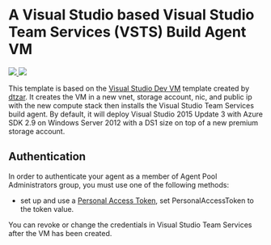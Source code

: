 # A Visual Studio based Visual Studio Team Services (VSTS) Build Agent VM

<a href="https://portal.azure.com/#create/Microsoft.Template/uri/https%3A%2F%2Fraw.githubusercontent.com%2FTVDKoni%2Fazure-quickstart-templates%2Fmaster%2Fvisual-studio-vstsbuildagent-vm%2Fazuredeploy.json" target="_blank">
    <img src="http://azuredeploy.net/deploybutton.png"/>
</a>
<a href="http://armviz.io/#/?load=https%3A%2F%2Fraw.githubusercontent.com%2FTVDKoni%2Fazure-quickstart-templates%2Fmaster%2Fvisual-studio-vstsbuildagent-vm%2Fazuredeploy.json" target="_blank">
    <img src="http://armviz.io/visualizebutton.png"/>
</a>

This template is based on the <a href="https://github.com/Azure/azure-quickstart-templates/tree/master/visual-studio-dev-vm">Visual Studio Dev VM</a> template created by [dtzar](https://github.com/dtzar).  It creates the VM in a new vnet, storage account, nic, and public ip with the new compute stack then installs the Visual Studio Team Services build agent.
By default, it will deploy Visual Studio 2015 Update 3 with Azure SDK 2.9 on Windows Server 2012 with a DS1 size on top of a new premium storage account.

## Authentication
In order to authenticate your agent as a member of Agent Pool Administrators group, you must use one of the following methods:
* set up and use a <a href="https://www.visualstudio.com/en-us/get-started/setup/use-personal-access-tokens-to-authenticate">Personal Access Token</a>, set PersonalAccessToken to the token value.

You can revoke or change the credentials in Visual Studio Team Services after the VM has been created.